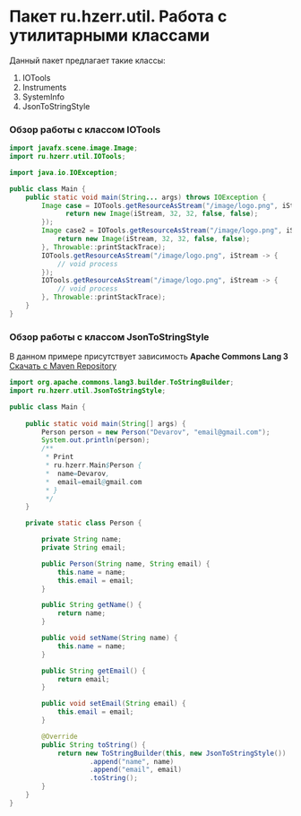 Пакет ru.hzerr.util. Работа с утилитарными классами
=====================================

Данный пакет предлагает такие классы:
1. IOTools
2. Instruments
3. SystemInfo
4. JsonToStringStyle

### Обзор работы с классом IOTools

```java
import javafx.scene.image.Image;
import ru.hzerr.util.IOTools;

import java.io.IOException;

public class Main {
    public static void main(String... args) throws IOException {
        Image case = IOTools.getResourceAsStream("/image/logo.png", iStream -> {
              return new Image(iStream, 32, 32, false, false);
        });
        Image case2 = IOTools.getResourceAsStream("/image/logo.png", iStream -> {
            return new Image(iStream, 32, 32, false, false);
        }, Throwable::printStackTrace);
        IOTools.getResourceAsStream("/image/logo.png", iStream -> {
            // void process
        });
        IOTools.getResourceAsStream("/image/logo.png", iStream -> {
            // void process
        }, Throwable::printStackTrace);
    }
}
```

### Обзор работы с классом JsonToStringStyle

В данном примере присутствует зависимость <b>Apache Commons Lang 3</b>
</br>[Скачать с Maven Repository](https://mvnrepository.com/artifact/org.apache.commons/commons-lang3)

```java
import org.apache.commons.lang3.builder.ToStringBuilder;
import ru.hzerr.util.JsonToStringStyle;

public class Main {
    
    public static void main(String[] args) {
        Person person = new Person("Devarov", "email@gmail.com");
        System.out.println(person);
        /**
         * Print
         * ru.hzerr.Main$Person {
         * 	name=Devarov,
         * 	email=email@gmail.com
         * }
         */
    }

    private static class Person {

        private String name;
        private String email;

        public Person(String name, String email) {
            this.name = name;
            this.email = email;
        }

        public String getName() {
            return name;
        }

        public void setName(String name) {
            this.name = name;
        }

        public String getEmail() {
            return email;
        }

        public void setEmail(String email) {
            this.email = email;
        }

        @Override
        public String toString() {
            return new ToStringBuilder(this, new JsonToStringStyle())
                    .append("name", name)
                    .append("email", email)
                    .toString();
        }
    }
}

